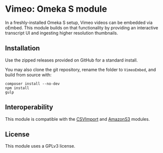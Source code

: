 # Vimeo: Omeka S module

In a freshly-installed Omeka S setup, Vimeo videos can be embedded via oEmbed. This module builds on that functionality by providing an interactive transcript UI and ingesting higher resolution thumbnails.

## Installation

Use the zipped releases provided on GitHub for a standard install.

You may also clone the git repository, rename the folder to `VimeoEmbed`, and build from source with:

```
composer install --no-dev
npm install
gulp
```

## Interoperability

This module is compatible with the [CSVImport](https://github.com/omeka-s-modules/CSVImport) and [AmazonS3](https://github.com/Daniel-KM/Omeka-S-module-AmazonS3) modules.

## License

This module uses a GPLv3 license.